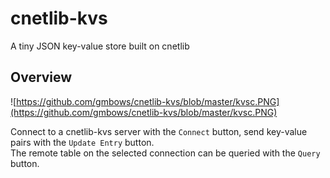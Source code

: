 # cnetlib-kvs
A tiny JSON key-value store built on cnetlib

## Overview

![https://github.com/gmbows/cnetlib-kvs/blob/master/kvsc.PNG](https://github.com/gmbows/cnetlib-kvs/blob/master/kvsc.PNG)

Connect to a cnetlib-kvs server with the `Connect` button, send key-value pairs with the `Update Entry` button. <br>
The remote table on the selected connection can be queried with the `Query` button.
